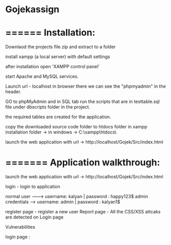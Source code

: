 # Gojekassign

======
Installation:
=======
Downlaod the projects file zip and extract to a folder

install xampp (a local server) with default settings

after installation open 'XAMPP control panel'

start Apache and MySQL services.

Launch url - localhost in browser there we can see the "phpmyadmin" in the header.

GO to phpMyAdmin and in SQL tab run the scripts that are in testtable.sql file under dbscripts folder in the project.

the required tables are created for the application.

copy the downloaded source code folder  to htdocs folder in xampp installation folder  -> in windows -> C:\xampp\htdocs\

launch the web application with url  ->  http://localhost/Gojek/Src/index.html


=======
Application walkthrough:
========

launch the web application with url  ->  http://localhost/Gojek/Src/index.html

login  - login to application

normal user     --->   username: kalyan | password : happy123$
admin credentials -->  username: admin  | password : kalyan1$

register page - register a new user
Report page   - All the CSS/XSS attcaks are detected on Login page


Vulnerabilities 

login page :

